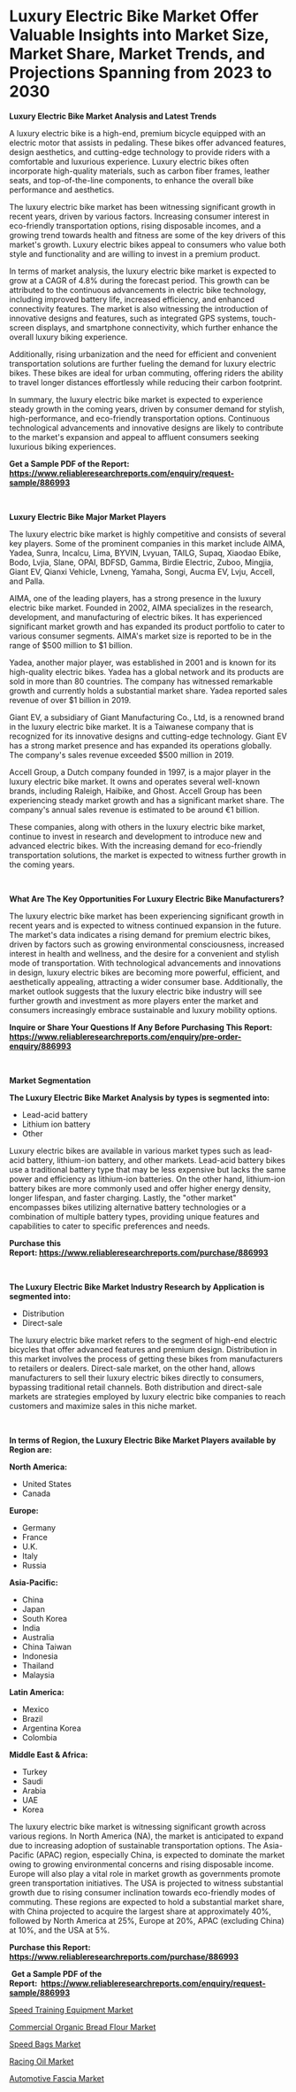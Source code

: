 <p><h1>Luxury Electric Bike Market Offer Valuable Insights into Market Size, Market Share, Market Trends, and Projections Spanning from 2023 to 2030</h1></p><p><strong>Luxury Electric Bike Market Analysis and Latest Trends</strong></p>
<p><p>A luxury electric bike is a high-end, premium bicycle equipped with an electric motor that assists in pedaling. These bikes offer advanced features, design aesthetics, and cutting-edge technology to provide riders with a comfortable and luxurious experience. Luxury electric bikes often incorporate high-quality materials, such as carbon fiber frames, leather seats, and top-of-the-line components, to enhance the overall bike performance and aesthetics.</p><p>The luxury electric bike market has been witnessing significant growth in recent years, driven by various factors. Increasing consumer interest in eco-friendly transportation options, rising disposable incomes, and a growing trend towards health and fitness are some of the key drivers of this market's growth. Luxury electric bikes appeal to consumers who value both style and functionality and are willing to invest in a premium product.</p><p>In terms of market analysis, the luxury electric bike market is expected to grow at a CAGR of 4.8% during the forecast period. This growth can be attributed to the continuous advancements in electric bike technology, including improved battery life, increased efficiency, and enhanced connectivity features. The market is also witnessing the introduction of innovative designs and features, such as integrated GPS systems, touch-screen displays, and smartphone connectivity, which further enhance the overall luxury biking experience.</p><p>Additionally, rising urbanization and the need for efficient and convenient transportation solutions are further fueling the demand for luxury electric bikes. These bikes are ideal for urban commuting, offering riders the ability to travel longer distances effortlessly while reducing their carbon footprint.</p><p>In summary, the luxury electric bike market is expected to experience steady growth in the coming years, driven by consumer demand for stylish, high-performance, and eco-friendly transportation options. Continuous technological advancements and innovative designs are likely to contribute to the market's expansion and appeal to affluent consumers seeking luxurious biking experiences.</p></p>
<p><strong>Get a Sample PDF of the Report:&nbsp; <a href="https://www.reliableresearchreports.com/enquiry/request-sample/886993">https://www.reliableresearchreports.com/enquiry/request-sample/886993</a></strong></p>
<p>&nbsp;</p>
<p><strong>Luxury Electric Bike Major Market Players</strong></p>
<p><p>The luxury electric bike market is highly competitive and consists of several key players. Some of the prominent companies in this market include AIMA, Yadea, Sunra, Incalcu, Lima, BYVIN, Lvyuan, TAILG, Supaq, Xiaodao Ebike, Bodo, Lvjia, Slane, OPAI, BDFSD, Gamma, Birdie Electric, Zuboo, Mingjia, Giant EV, Qianxi Vehicle, Lvneng, Yamaha, Songi, Aucma EV, Lvju, Accell, and Palla.</p><p>AIMA, one of the leading players, has a strong presence in the luxury electric bike market. Founded in 2002, AIMA specializes in the research, development, and manufacturing of electric bikes. It has experienced significant market growth and has expanded its product portfolio to cater to various consumer segments. AIMA's market size is reported to be in the range of $500 million to $1 billion.</p><p>Yadea, another major player, was established in 2001 and is known for its high-quality electric bikes. Yadea has a global network and its products are sold in more than 80 countries. The company has witnessed remarkable growth and currently holds a substantial market share. Yadea reported sales revenue of over $1 billion in 2019.</p><p>Giant EV, a subsidiary of Giant Manufacturing Co., Ltd, is a renowned brand in the luxury electric bike market. It is a Taiwanese company that is recognized for its innovative designs and cutting-edge technology. Giant EV has a strong market presence and has expanded its operations globally. The company's sales revenue exceeded $500 million in 2019.</p><p>Accell Group, a Dutch company founded in 1997, is a major player in the luxury electric bike market. It owns and operates several well-known brands, including Raleigh, Haibike, and Ghost. Accell Group has been experiencing steady market growth and has a significant market share. The company's annual sales revenue is estimated to be around €1 billion.</p><p>These companies, along with others in the luxury electric bike market, continue to invest in research and development to introduce new and advanced electric bikes. With the increasing demand for eco-friendly transportation solutions, the market is expected to witness further growth in the coming years.</p></p>
<p>&nbsp;</p>
<p><strong>What Are The Key Opportunities For Luxury Electric Bike Manufacturers?</strong></p>
<p><p>The luxury electric bike market has been experiencing significant growth in recent years and is expected to witness continued expansion in the future. The market's data indicates a rising demand for premium electric bikes, driven by factors such as growing environmental consciousness, increased interest in health and wellness, and the desire for a convenient and stylish mode of transportation. With technological advancements and innovations in design, luxury electric bikes are becoming more powerful, efficient, and aesthetically appealing, attracting a wider consumer base. Additionally, the market outlook suggests that the luxury electric bike industry will see further growth and investment as more players enter the market and consumers increasingly embrace sustainable and luxury mobility options.</p></p>
<p><strong>Inquire or Share Your Questions If Any Before Purchasing This Report: <a href="https://www.reliableresearchreports.com/enquiry/pre-order-enquiry/886993">https://www.reliableresearchreports.com/enquiry/pre-order-enquiry/886993</a></strong></p>
<p>&nbsp;</p>
<p><strong>Market Segmentation</strong></p>
<p><strong>The Luxury Electric Bike Market Analysis by types is segmented into:</strong></p>
<p><ul><li>Lead-acid battery</li><li>Lithium ion battery</li><li>Other</li></ul></p>
<p><p>Luxury electric bikes are available in various market types such as lead-acid battery, lithium-ion battery, and other markets. Lead-acid battery bikes use a traditional battery type that may be less expensive but lacks the same power and efficiency as lithium-ion batteries. On the other hand, lithium-ion battery bikes are more commonly used and offer higher energy density, longer lifespan, and faster charging. Lastly, the "other market" encompasses bikes utilizing alternative battery technologies or a combination of multiple battery types, providing unique features and capabilities to cater to specific preferences and needs.</p></p>
<p><strong>Purchase this Report:&nbsp;<a href="https://www.reliableresearchreports.com/purchase/886993">https://www.reliableresearchreports.com/purchase/886993</a></strong></p>
<p>&nbsp;</p>
<p><strong>The Luxury Electric Bike Market Industry Research by Application is segmented into:</strong></p>
<p><ul><li>Distribution</li><li>Direct-sale</li></ul></p>
<p><p>The luxury electric bike market refers to the segment of high-end electric bicycles that offer advanced features and premium design. Distribution in this market involves the process of getting these bikes from manufacturers to retailers or dealers. Direct-sale market, on the other hand, allows manufacturers to sell their luxury electric bikes directly to consumers, bypassing traditional retail channels. Both distribution and direct-sale markets are strategies employed by luxury electric bike companies to reach customers and maximize sales in this niche market.</p></p>
<p>&nbsp;</p>
<p><strong>In terms of Region, the Luxury Electric Bike Market Players available by Region are:</strong></p>
<p>
    <p> <strong> North America: </strong>
        <ul>
            <li>United States</li>
            <li>Canada</li>
        </ul>
        </p> 
    <p> <strong> Europe: </strong>
        <ul>
            <li>Germany</li>
            <li>France</li>
            <li>U.K.</li>
            <li>Italy</li>
            <li>Russia</li>
        </ul>
        </p> 
    <p> <strong> Asia-Pacific: </strong>
        <ul>
            <li>China</li>
            <li>Japan</li>
            <li>South Korea</li>
            <li>India</li>
            <li>Australia</li>
            <li>China Taiwan</li>
            <li>Indonesia</li>
            <li>Thailand</li>
            <li>Malaysia</li>
        </ul>
        </p> 
    <p> <strong> Latin America: </strong>
        <ul>
            <li>Mexico</li>
            <li>Brazil</li>
            <li>Argentina Korea</li>
            <li>Colombia</li>
        </ul>
        </p> 
    <p> <strong> Middle East & Africa: </strong>
        <ul>
            <li>Turkey</li>
            <li>Saudi</li>
            <li>Arabia</li>
            <li>UAE</li>
            <li>Korea</li>
        </ul>
    </p>
    </p>
<p><p>The luxury electric bike market is witnessing significant growth across various regions. In North America (NA), the market is anticipated to expand due to increasing adoption of sustainable transportation options. The Asia-Pacific (APAC) region, especially China, is expected to dominate the market owing to growing environmental concerns and rising disposable income. Europe will also play a vital role in market growth as governments promote green transportation initiatives. The USA is projected to witness substantial growth due to rising consumer inclination towards eco-friendly modes of commuting. These regions are expected to hold a substantial market share, with China projected to acquire the largest share at approximately 40%, followed by North America at 25%, Europe at 20%, APAC (excluding China) at 10%, and the USA at 5%.</p></p>
<p><strong>Purchase this Report: <a href="https://www.reliableresearchreports.com/purchase/886993">https://www.reliableresearchreports.com/purchase/886993</a></strong></p>
<p>&nbsp;<strong>Get a Sample PDF of the Report:&nbsp;&nbsp;<a href="https://www.reliableresearchreports.com/enquiry/request-sample/886993">https://www.reliableresearchreports.com/enquiry/request-sample/886993</a></strong></p>
<p><strong></strong></p>
<p><p><a href="https://medium.com/@charvi.reportprime/speed-training-equipment-market-size-and-market-trends-complete-industry-overview-2023-to-2030-0ec73344343b">Speed Training Equipment Market</a></p><p><a href="https://www.linkedin.com/pulse/commercial-organic-bread-flour-market-challenges-opportunities-ouboe/">Commercial Organic Bread Flour Market</a></p><p><a href="https://medium.com/@vrahul.reportprime/speed-bags-market-size-reveals-the-best-marketing-channels-in-global-industry-0448a23b37d0">Speed Bags Market</a></p><p><a href="https://github.com/Chiragrp24/Market-Research-Report-List-1/blob/main/racing-oil-market.md">Racing Oil Market</a></p><p><a href="https://github.com/YashRP12/Market-Research-Report-List-1/blob/main/automotive-fascia-market.md">Automotive Fascia Market</a></p></p>